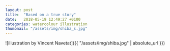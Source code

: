 ```yaml
---
layout: post
title:  "Based on a true story"
date:   2018-05-19 12:49:27 +0100
categories: watercolour illustration
thumbnail: "/assets/img/shiba_s.jpg"
---
```

![illustration by Vincent Navetat]({{ "/assets/img/shiba.jpg" | absolute_url }})
